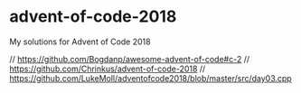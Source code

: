 # advent-of-code-2018
My solutions for Advent of Code 2018


// https://github.com/Bogdanp/awesome-advent-of-code#c-2
// https://github.com/Chrinkus/advent-of-code-2018
// https://github.com/LukeMoll/adventofcode2018/blob/master/src/day03.cpp
